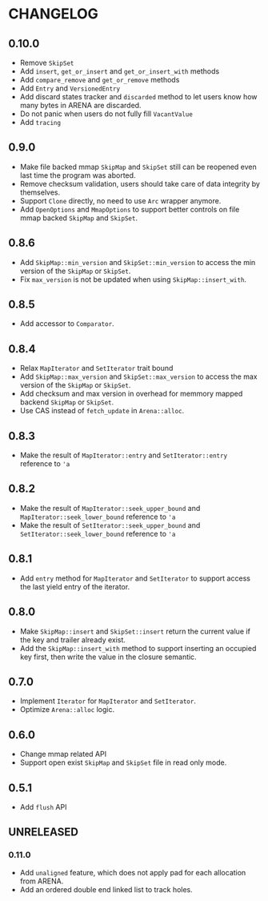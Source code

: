 # CHANGELOG

## 0.10.0

- Remove `SkipSet`
- Add `insert`, `get_or_insert` and `get_or_insert_with` methods
- Add `compare_remove` and `get_or_remove` methods
- Add `Entry` and `VersionedEntry`
- Add discard states tracker and `discarded` method to let users know how many bytes in ARENA are discarded.
- Do not panic when users do not fully fill `VacantValue`
- Add `tracing`

## 0.9.0

- Make file backed mmap `SkipMap` and `SkipSet` still can be reopened even last time the program was aborted.
- Remove checksum validation, users should take care of data integrity by themselves.
- Support `Clone` directly, no need to use `Arc` wrapper anymore.
- Add `OpenOptions` and `MmapOptions` to support better controls on file mmap backed `SkipMap` and `SkipSet`.

## 0.8.6

- Add `SkipMap::min_version` and `SkipSet::min_version` to access the min version of the `SkipMap` or `SkipSet`.
- Fix `max_version` is not be updated when using `SkipMap::insert_with`.

## 0.8.5

- Add accessor to `Comparator`.

## 0.8.4

- Relax `MapIterator` and `SetIterator` trait bound
- Add `SkipMap::max_version` and `SkipSet::max_version` to access the max version of the `SkipMap` or `SkipSet`.
- Add checksum and max version in overhead for memmory mapped backend `SkipMap` or `SkipSet`.
- Use CAS instead of `fetch_update` in `Arena::alloc`.

## 0.8.3

- Make the result of `MapIterator::entry` and `SetIterator::entry` reference to `'a`

## 0.8.2

- Make the result of `MapIterator::seek_upper_bound` and `MapIterator::seek_lower_bound` reference to `'a`
- Make the result of `SetIterator::seek_upper_bound` and `SetIterator::seek_lower_bound` reference to `'a`

## 0.8.1

- Add `entry` method for `MapIterator` and `SetIterator` to support access the last yield entry of the iterator.

## 0.8.0

- Make `SkipMap::insert` and `SkipSet::insert` return the current value if the key and trailer already exist.
- Add the `SkipMap::insert_with` method to support inserting an occupied key first, then write the value in the closure semantic.

## 0.7.0

- Implement `Iterator` for `MapIterator` and `SetIterator`.
- Optimize `Arena::alloc` logic.

## 0.6.0

- Change mmap related API
- Support open exist `SkipMap` and `SkipSet` file in read only mode.

## 0.5.1

- Add `flush` API

## UNRELEASED

### 0.11.0

- Add `unaligned` feature, which does not apply pad for each allocation from ARENA.
- Add an ordered double end linked list to track holes.
